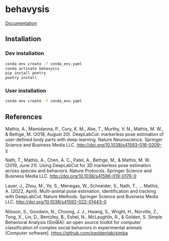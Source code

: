 # behavysis

[Documentation](https://tlee08.github.io/behavysis/)

## Installation

### Dev installation

```bash
conda env create -f conda_env.yaml
conda activate behavysis
pip install poetry
poetry install
```

### User installation

```bash
conda env create -f conda_env.yaml
```

## References

Mathis, A., Mamidanna, P., Cury, K. M., Abe, T., Murthy, V. N., Mathis, M. W., & Bethge, M. (2018, August 20). DeepLabCut: markerless pose estimation of user-defined body parts with deep learning. Nature Neuroscience. Springer Science and Business Media LLC. http://doi.org/10.1038/s41593-018-0209-y

Nath, T., Mathis, A., Chen, A. C., Patel, A., Bethge, M., & Mathis, M. W. (2019, June 21). Using DeepLabCut for 3D markerless pose estimation across species and behaviors. Nature Protocols. Springer Science and Business Media LLC. http://doi.org/10.1038/s41596-019-0176-0

Lauer, J., Zhou, M., Ye, S., Menegas, W., Schneider, S., Nath, T., … Mathis, A. (2022, April). Multi-animal pose estimation, identification and tracking with DeepLabCut. Nature Methods. Springer Science and Business Media LLC. http://doi.org/10.1038/s41592-022-01443-0

Nilsson, S., Goodwin, N., Choong, J. J., Hwang, S., Wright, H., Norville, Z., Tong, X., Lin, D., Bentzley, B., Eshel, N., McLaughlin, R., & Golden, S. Simple Behavioral Analysis (SimBA): an open source toolkit for computer classification of complex social behaviors in experimental animals [Computer software]. https://github.com/sgoldenlab/simba
